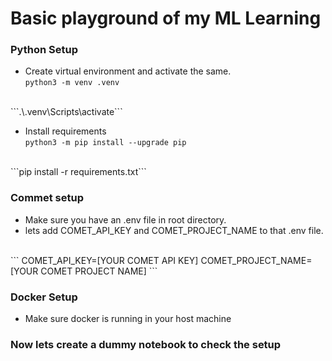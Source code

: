 # Basic playground of my ML Learning

### Python Setup
* Create virtual environment and activate the same. <br>
```python3 -m venv .venv```
<br/>
```.\.venv\Scripts\activate```
<br/>

* Install requirements <br>
```python3 -m pip install --upgrade pip```
<br>
```pip install -r requirements.txt```
<br/>

### Commet setup 
* Make sure you have an .env file in root directory.
* lets add COMET_API_KEY and COMET_PROJECT_NAME to that .env file.
<br>
```
COMET_API_KEY=[YOUR COMET API KEY]
COMET_PROJECT_NAME=[YOUR COMET PROJECT NAME]
```

### Docker Setup
* Make sure docker is running in your host machine

### Now lets create a dummy notebook to check the setup
